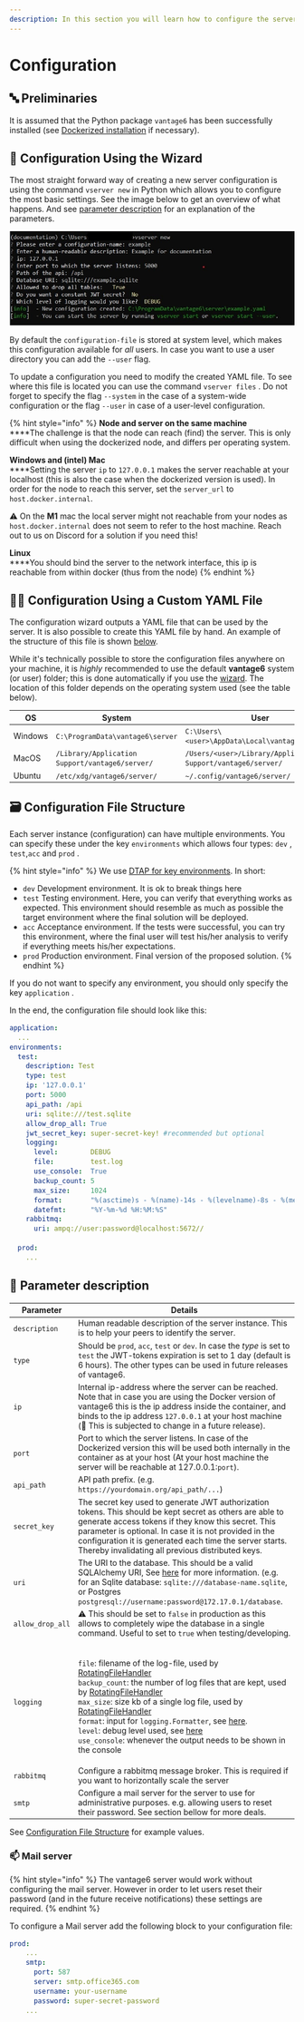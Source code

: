 ```yaml
---
description: In this section you will learn how to configure the server.
---
```


# Configuration

## :abc: Preliminaries

It is assumed that the Python package `vantage6` has been successfully installed (see [Dockerized installation](../../installation/dockerized-installation.md) if necessary).

## 🧙 Configuration Using the Wizard

The most straight forward way of creating a new server configuration is using the command `vserver new` in Python which allows you to configure the most basic settings. See the image below to get an overview of what happens. And see [parameter description](server-configuration.md#-parameter-description) for an explanation of the parameters.

![](<../../.gitbook/assets/vservernew (1).jpg>)

By default the `configuration-file` is stored at system level, which makes this configuration available for _all_ users. In case you want to use a user directory you can add the `--user` flag.

To update a configuration you need to modify the created YAML file. To see where this file is located you can use the command `vserver files` . Do not forget to specify the flag `--system` in the case of a system-wide configuration or the flag `--user` in case of a user-level configuration.

{% hint style="info" %}
**Node and server on the same machine**\
****The challenge is that the node can reach (find) the server. This is only difficult when using the dockerized node, and differs per operating system.

**Windows and (intel) Mac**\
****Setting the server `ip` to `127.0.0.1` makes the server reachable at your localhost (this is also the case when the dockerized version is used). In order for the node to reach this server, set the `server_url` to `host.docker.internal`.&#x20;

:warning: On the **M1** mac the local server might not  reachable from your nodes as `host.docker.internal` does not seem to refer to the host machine. Reach out to us on Discord for a solution if you need this!

**Linux**\
****You should bind the server to the network interface, this ip is reachable from within docker (thus from the node)
{% endhint %}

## 👩🔬 Configuration Using a Custom YAML File

The configuration wizard outputs a YAML file that can be used by the server. It is also possible to create this YAML file by hand. An example of the structure of this file is shown [below](server-configuration.md#configuration-file-structure).

While it's technically possible to store the configuration files anywhere on your machine, it is _highly_ recommended to use the default **vantage6** system (or user) folder; this is done automatically if you use the [wizard](server-configuration.md#configure-using-the-wizard). The location of this folder depends on the operating system used (see the table below).

| OS      | System                                          | User                                                         |
| ------- | ----------------------------------------------- | ------------------------------------------------------------ |
| Windows | `C:\ProgramData\vantage6\server`                | `C:\Users\<user>\AppData\Local\vantage6\server\`             |
| MacOS   | `/Library/Application Support/vantage6/server/` | `/Users/<user>/Library/Application Support/vantage6/server/` |
| Ubuntu  | `/etc/xdg/vantage6/server/`                     | `~/.config/vantage6/server/`                                 |

## 🗃 Configuration File Structure

Each server instance (configuration) can have multiple environments. You can specify these under the key `environments` which allows four types: `dev` , `test`,`acc` and `prod` .

{% hint style="info" %}
We use [DTAP for key environments](https://en.wikipedia.org/wiki/Development,\_testing,\_acceptance\_and\_production). In short:

* `dev` Development environment. It is ok to break things here
* `test` Testing environment. Here, you can verify that everything works as expected. This environment should resemble as much as possible the target environment where the final solution will be deployed.
* `acc` Acceptance environment. If the tests were successful, you can try this environment, where the final user will test  his/her analysis to verify if everything meets his/her expectations.
* `prod` Production environment. Final version of the proposed solution.
{% endhint %}

If you do not want to specify any environment, you should only specify the key `application` .

In the end, the configuration file should look like this:

```yaml
application:
  ...
environments:
  test:
    description: Test
    type: test
    ip: '127.0.0.1'
    port: 5000
    api_path: /api
    uri: sqlite:///test.sqlite
    allow_drop_all: True
    jwt_secret_key: super-secret-key! #recommended but optional
    logging:
      level:        DEBUG
      file:         test.log
      use_console:  True
      backup_count: 5
      max_size:     1024
      format:       "%(asctime)s - %(name)-14s - %(levelname)-8s - %(message)s"
      datefmt:      "%Y-%m-%d %H:%M:%S"
    rabbitmq: 
      uri: ampq://user:password@localhost:5672//

  prod:
    ...
```

## 📰 Parameter description

| Parameter        | Details                                                                                                                                                                                                                                                                                                                                                                                                                                                                                                                                                                                                                                                                                                                                                                                                                                                                                                                                                                              |
| ---------------- | ------------------------------------------------------------------------------------------------------------------------------------------------------------------------------------------------------------------------------------------------------------------------------------------------------------------------------------------------------------------------------------------------------------------------------------------------------------------------------------------------------------------------------------------------------------------------------------------------------------------------------------------------------------------------------------------------------------------------------------------------------------------------------------------------------------------------------------------------------------------------------------------------------------------------------------------------------------------------------------ |
| `description`    | Human readable description of the server instance. This is to help your peers to identify the server.                                                                                                                                                                                                                                                                                                                                                                                                                                                                                                                                                                                                                                                                                                                                                                                                                                                                                |
| `type`           | Should be `prod`, `acc`, `test` or `dev`. In case the _type_ is set to `test` the JWT-tokens expiration is set to 1 day (default is 6 hours). The other types can be used in future releases of vantage6.                                                                                                                                                                                                                                                                                                                                                                                                                                                                                                                                                                                                                                                                                                                                                                            |
| `ip`             | Internal ip-address where the server can be reached. Note that in case you are using the Docker version of vantage6 this is the ip address inside the container, and binds to the ip address `127.0.0.1` at your host machine (🚧 This is subjected to change in a future release).                                                                                                                                                                                                                                                                                                                                                                                                                                                                                                                                                                                                                                                                                                  |
| `port`           | Port to which the server listens. In case of the Dockerized version this will be used both internally in the container as at your host (At your host machine the server will be reachable at 127.0.0.1:`port`).                                                                                                                                                                                                                                                                                                                                                                                                                                                                                                                                                                                                                                                                                                                                                                      |
| `api_path`       | API path prefix. (e.g. `https://yourdomain.org/api_path/...`)                                                                                                                                                                                                                                                                                                                                                                                                                                                                                                                                                                                                                                                                                                                                                                                                                                                                                                                        |
| `secret_key`     | The secret key used to generate JWT authorization tokens. This should be kept secret as others are able to generate access tokens if they know this secret. This parameter is optional. In case it is not provided in the configuration it is generated each time the server starts. Thereby invalidating all previous distributed keys.                                                                                                                                                                                                                                                                                                                                                                                                                                                                                                                                                                                                                                             |
| `uri`            | The URI to the database. This should be a valid SQLAlchemy URI, See [here](https://docs.sqlalchemy.org/en/latest/core/engines.html#database-urls) for more information. (e.g. for an Sqlite database: `sqlite:///database-name.sqlite`, or Postgres `postgresql://username:password@172.17.0.1/database`.                                                                                                                                                                                                                                                                                                                                                                                                                                                                                                                                                                                                                                                                            |
| `allow_drop_all` | :warning: This should be set to `false` in production as this allows to completely wipe the database in a single command. Useful to set to `true` when testing/developing.                                                                                                                                                                                                                                                                                                                                                                                                                                                                                                                                                                                                                                                                                                                                                                                                           |
| `logging`        | <p><br><code>file</code>: filename of the log-file, used by <a href="https://docs.python.org/3/library/logging.handlers.html#logging.handlers.RotatingFileHandler">RotatingFileHandler</a><br><code>backup_count</code>: the number of log files that are kept, used by <a href="https://docs.python.org/3/library/logging.handlers.html#logging.handlers.RotatingFileHandler">RotatingFileHandler</a><br><code>max_size</code>: size kb of a single log file, used by <a href="https://docs.python.org/3/library/logging.handlers.html#logging.handlers.RotatingFileHandler">RotatingFileHandler</a><br><code>format</code>: input for <code>logging.Formatter</code>, see <a href="https://docs.python.org/3/library/logging.html#logging.Formatter">here</a>.<br><code>level</code>: debug level used, see <a href="https://docs.python.org/3/library/logging.html#logging-levels">here</a><br><code>use_console</code>: whenever the output needs to be shown in the console</p> |
| `rabbitmq`       | Configure a rabbitmq message broker. This is required if you want to horizontally scale the server                                                                                                                                                                                                                                                                                                                                                                                                                                                                                                                                                                                                                                                                                                                                                                                                                                                                                   |
| `smtp`           | Configure a mail server for the server to use for administrative purposes. e.g. allowing users to reset their password. See section bellow for more deals.                                                                                                                                                                                                                                                                                                                                                                                                                                                                                                                                                                                                                                                                                                                                                                                                                           |

See [Configuration File Structure](server-configuration.md#-configuration-file-structure) for example values.

### :mailbox: Mail server

{% hint style="info" %}
The vantage6 server would work without configuring the mail server. However in order to let users reset their password (and in the future receive notifications) these settings are required.
{% endhint %}

To configure a Mail server add the following block to your configuration file:

```yaml
prod: 
    ...
    smtp:
      port: 587
      server: smtp.office365.com
      username: your-username
      password: super-secret-password
    ...
```
